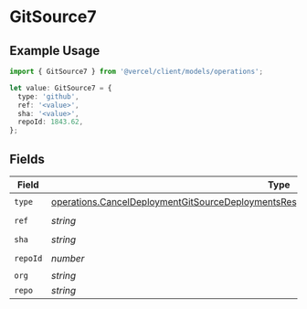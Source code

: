 # GitSource7

## Example Usage

```typescript
import { GitSource7 } from '@vercel/client/models/operations';

let value: GitSource7 = {
  type: 'github',
  ref: '<value>',
  sha: '<value>',
  repoId: 1843.62,
};
```

## Fields

| Field    | Type                                                                                                                                                                                                     | Required           | Description |
| -------- | -------------------------------------------------------------------------------------------------------------------------------------------------------------------------------------------------------- | ------------------ | ----------- |
| `type`   | [operations.CancelDeploymentGitSourceDeploymentsResponse200ApplicationJSONResponseBody7Type](../../models/operations/canceldeploymentgitsourcedeploymentsresponse200applicationjsonresponsebody7type.md) | :heavy_check_mark: | N/A         |
| `ref`    | _string_                                                                                                                                                                                                 | :heavy_check_mark: | N/A         |
| `sha`    | _string_                                                                                                                                                                                                 | :heavy_check_mark: | N/A         |
| `repoId` | _number_                                                                                                                                                                                                 | :heavy_check_mark: | N/A         |
| `org`    | _string_                                                                                                                                                                                                 | :heavy_minus_sign: | N/A         |
| `repo`   | _string_                                                                                                                                                                                                 | :heavy_minus_sign: | N/A         |
